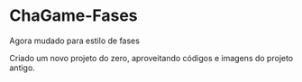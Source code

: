 # ChaGame-Fases
Agora mudado para estilo de fases

Criado um novo projeto do zero, aproveitando códigos e imagens do projeto antigo.

